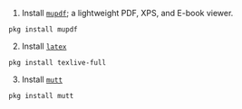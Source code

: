 1. Install [`mupdf`](https://www.freshports.org/graphics/mupdf/); a lightweight PDF, XPS, and E-book viewer.
```
pkg install mupdf
```

2. Install [`latex`]()
```
pkg install texlive-full
```

3. Install [`mutt`](https://www.freshports.org/mail/mutt)
```
pkg install mutt
```
